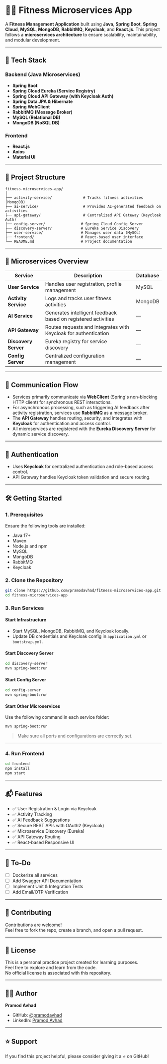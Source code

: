 
# 🏋️‍♂️ Fitness Microservices App

A **Fitness Management Application** built using **Java**, **Spring Boot**, **Spring Cloud**, **MySQL**, **MongoDB**, **RabbitMQ**, **Keycloak**, and **React.js**. This project follows a **microservices architecture** to ensure scalability, maintainability, and modular development.

---

## 🚀 Tech Stack

### Backend (Java Microservices)
- **Spring Boot**
- **Spring Cloud Eureka (Service Registry)**
- **Spring Cloud API Gateway (with Keycloak Auth)**
- **Spring Data JPA & Hibernate**
- **Spring WebClient**
- **RabbitMQ (Message Broker)**
- **MySQL (Relational DB)**
- **MongoDB (NoSQL DB)**

### Frontend
- **React.js**
- **Axios**
- **Material UI**

---

## 📁 Project Structure

```
fitness-microservices-app/
│
├── activity-service/              # Tracks fitness activities (MongoDB)
├── ai-service/                    # Provides AI-generated feedback on activities
├── api-gateway/                   # Centralized API Gateway (Keycloak Auth)
├── config-server/                # Spring Cloud Config Server
├── discovery-server/             # Eureka Service Discovery
├── user-service/                 # Manages user data (MySQL)
├── frontend/                     # React-based user interface
└── README.md                     # Project documentation
```

---

## 🧩 Microservices Overview

| Service            | Description                                                    | Database |
|--------------------|----------------------------------------------------------------|----------|
| **User Service**   | Handles user registration, profile management                  | MySQL    |
| **Activity Service** | Logs and tracks user fitness activities                      | MongoDB  |
| **AI Service**     | Generates intelligent feedback based on registered activities  | —        |
| **API Gateway**    | Routes requests and integrates with Keycloak for authentication | —        |
| **Discovery Server** | Eureka registry for service discovery                         | —        |
| **Config Server**  | Centralized configuration management                           | —        |

---

## 🔄 Communication Flow

- Services primarily communicate via **WebClient** (Spring's non-blocking HTTP client) for synchronous REST interactions.
- For asynchronous processing, such as triggering AI feedback after activity registration, services use **RabbitMQ** as a message broker.
- The **API Gateway** handles routing, security, and integrates with **Keycloak** for authentication and access control.
- All microservices are registered with the **Eureka Discovery Server** for dynamic service discovery.

---

## 🔐 Authentication

- Uses **Keycloak** for centralized authentication and role-based access control.
- API Gateway handles Keycloak token validation and secure routing.

---

## 🛠️ Getting Started

### 1. Prerequisites

Ensure the following tools are installed:

- Java 17+
- Maven
- Node.js and npm
- MySQL
- MongoDB
- RabbitMQ
- Keycloak

### 2. Clone the Repository

```bash
git clone https://github.com/pramodavhad/fitness-microservices-app.git
cd fitness-microservices-app
```

### 3. Run Services

#### Start Infrastructure

- Start MySQL, MongoDB, RabbitMQ, and Keycloak locally.
- Update DB credentials and Keycloak config in `application.yml` or `bootstrap.yml`.

#### Start Discovery Server

```bash
cd discovery-server
mvn spring-boot:run
```

#### Start Config Server

```bash
cd config-server
mvn spring-boot:run
```

#### Start Other Microservices

Use the following command in each service folder:

```bash
mvn spring-boot:run
```

> Make sure all ports and configurations are correctly set.

---

### 4. Run Frontend

```bash
cd frontend
npm install
npm start
```

---

## 📬 Features

- ✅ User Registration & Login via Keycloak
- ✅ Activity Tracking
- ✅ AI Feedback Suggestions
- ✅ Secure REST APIs with OAuth2 (Keycloak)
- ✅ Microservice Discovery (Eureka)
- ✅ API Gateway Routing
- ✅ React-based Responsive UI

---

## 📌 To-Do

- [ ] Dockerize all services
- [ ] Add Swagger API Documentation
- [ ] Implement Unit & Integration Tests
- [ ] Add Email/OTP Verification

---

## 🤝 Contributing

Contributions are welcome!  
Feel free to fork the repo, create a branch, and open a pull request.

---

## 📄 License

This is a personal practice project created for learning purposes.  
Feel free to explore and learn from the code.  
No official license is associated with this repository.

---

## 🙋‍♂️ Author

**Pramod Avhad**

- GitHub: [@pramodavhad](https://github.com/pramodavhad)
- LinkedIn: [Pramod Avhad](https://linkedin.com/in/pramod-avhad-bab8b6291)

---

## ⭐️ Support

If you find this project helpful, please consider giving it a ⭐ on GitHub!
